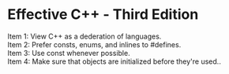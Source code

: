 # Effective C++ - Third Edition
Item 1: View C++ as a dederation of languages.  
Item 2: Prefer consts, enums, and inlines to #defines.  
Item 3: Use const whenever possible.  
Item 4: Make sure that objects are initialized before they're used.. 

